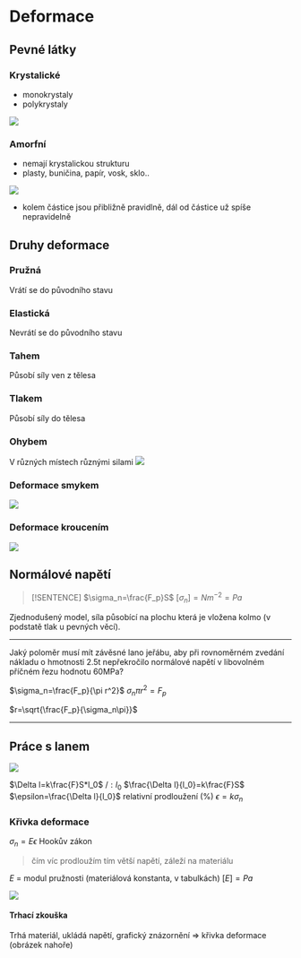 # Deformace

## Pevné látky

### Krystalické

- monokrystaly 
- polykrystaly

![](Pasted%20image%2020230307121603.png)

### Amorfní

- nemají krystalickou strukturu 
- plasty, buničina, papír, vosk, sklo..

![](Pasted%20image%2020230307121620.png)

- kolem částice jsou přibližně pravidlně, dál od částice už spíše nepravidelně

## Druhy deformace

### Pružná

Vrátí se do původního stavu

### Elastická

Nevrátí se do původního stavu 

### Tahem

Působí síly ven z tělesa

### Tlakem

Působí síly do tělesa

### Ohybem

V různých místech různými silami
![](Pasted%20image%2020230307121956.png)

### Deformace smykem

![](Pasted%20image%2020230307122111.png)

### Deformace kroucením

![](Pasted%20image%2020230307122120.png)

## Normálové napětí

> [!SENTENCE]
> $\sigma_n=\frac{F_p}S$
> $[\sigma_n]=Nm^{-2}=Pa$

Zjednodušený model, síla působící na plochu která je vložena kolmo (v podstatě tlak u pevných věcí).

---

Jaký poloměr musí mít závěsné lano jeřábu, aby při rovnoměrném zvedání nákladu o hmotnosti 2.5t nepřekročilo normálové napětí v libovolném příčném řezu hodnotu 60MPa?

$\sigma_n=\frac{F_p}{\pi r^2}$
$\sigma_n\pi r^2=F_p$

$r=\sqrt{\frac{F_p}{\sigma_n\pi}}$

---


## Práce s lanem

![](Pasted%20image%2020230307122841.png)

$\Delta l=k\frac{F}S*l_0$ /$: l_0$
$\frac{\Delta l}{l_0}=k\frac{F}S$
$\epsilon=\frac{\Delta l}{l_0}$ relativní prodloužení (%)
$\epsilon=k\sigma_n$

### Křivka deformace

$\sigma_n=E\epsilon$
Hookův zákon
> čím víc prodloužím tím větší napětí, záleží na materiálu

$E$ = modul pružnosti (materiálová konstanta, v tabulkách)
$[E]=Pa$

![](Pasted%20image%2020230307123141.png)

#### Trhací zkouška

Trhá materiál, ukládá napětí, grafický znázornění => křivka deformace (obrázek nahoře)